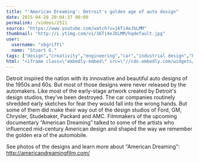 ```yaml
---
title: "'American Dreaming': Detroit's golden age of auto design"
date: 2015-04-28 20:04:37 00:00
permalink: /videos/2511
source: "https://www.youtube.com/watch?v=16Ti4eJbLMM"
thumbnail: "http://i.ytimg.com/vi/16Ti4eJbLMM/hqdefault.jpg"
user:
  username: "sbgriffi"
  name: "Stuart G."
tags: ["design","creativity","engineering","car","industrial design","history","auto industry","detroit","futurist"]
html: "<iframe class=\"embedly-embed\" src=\"//cdn.embedly.com/widgets/media.html?src=http%3A%2F%2Fwww.youtube.com%2Fembed%2F16Ti4eJbLMM%3Fwmode%3Dtransparent%26feature%3Doembed&wmode=transparent&url=https%3A%2F%2Fwww.youtube.com%2Fwatch%3Fv%3D16Ti4eJbLMM&image=http%3A%2F%2Fi.ytimg.com%2Fvi%2F16Ti4eJbLMM%2Fhqdefault.jpg&key=daaebf4d9cdd46779200162d0ca86e20&type=text%2Fhtml&schema=youtube\" width=\"854\" height=\"480\" scrolling=\"no\" frameborder=\"0\" allowfullscreen></iframe>"
---
```


Detroit inspired the nation with its innovative and beautiful auto designs of the 1950s and 60s. But most of those designs were never released by the automakers. Like most of the early-stage artwork created by Detroit's design studios, they’ve been destroyed. The car companies routinely shredded early sketches for fear they would fall into the wrong hands. But some of them did make their way out of the design studios of Ford, GM, Chrysler, Studebaker, Packard and AMC. Filmmakers of the upcoming documentary “American Dreaming” talked to some of the artists who influenced mid-century American design and shaped the way we remember the golden era of the automobile. 

See photos of the designs and learn more about "American Dreaming": http://americandreamingfilm.com/